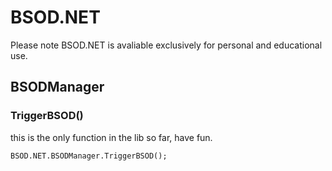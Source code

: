 # BSOD.NET
Please note BSOD.NET is avaliable exclusively for personal and educational use.

## BSODManager
### TriggerBSOD()
this is the only function in the lib so far, have fun.

`BSOD.NET.BSODManager.TriggerBSOD();`
